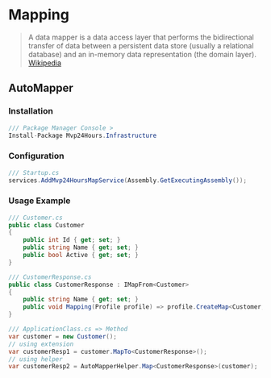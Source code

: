 # Mapping
> A data mapper is a data access layer that performs the bidirectional transfer of data between a persistent data store (usually a relational database) and an in-memory data representation (the domain layer). [Wikipedia](https://en.wikipedia.org/wiki/Data_mapper_pattern)

## AutoMapper

### Installation
```csharp
/// Package Manager Console >
Install-Package Mvp24Hours.Infrastructure
```

### Configuration
```csharp
/// Startup.cs
services.AddMvp24HoursMapService(Assembly.GetExecutingAssembly());
```

### Usage Example
```csharp
/// Customer.cs
public class Customer
{
    public int Id { get; set; }
    public string Name { get; set; }
    public bool Active { get; set; }
}

/// CustomerResponse.cs
public class CustomerResponse : IMapFrom<Customer>
{
    public string Name { get; set; }
    public void Mapping(Profile profile) => profile.CreateMap<Customer, CustomerResponse>();
}

/// ApplicationClass.cs => Method
var customer = new Customer();
// using extension
var customerResp1 = customer.MapTo<CustomerResponse>();
// using helper
var customerResp2 = AutoMapperHelper.Map<CustomerResponse>(customer);
```
